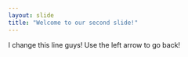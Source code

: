 ```yaml
---
layout: slide
title: "Welcome to our second slide!"
---
```

I change this line guys!
Use the left arrow to go back!
